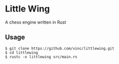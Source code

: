Little Wing
===========

A chess engine written in Rust


Usage
-----

    $ git clone https://github.com/vinc/littlewing.git
    $ cd littlewing
    $ rustc -o littlewing src/main.rs
